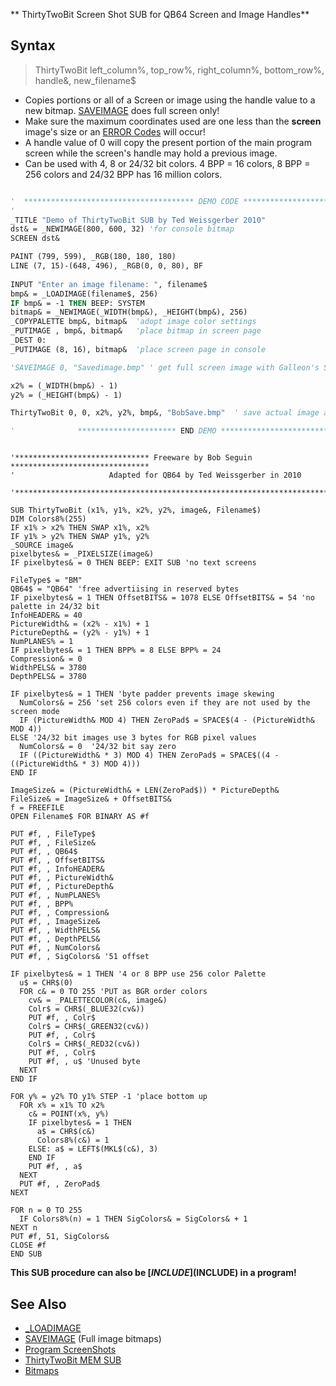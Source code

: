 ** ThirtyTwoBit Screen Shot SUB for QB64 Screen and Image Handles**

## Syntax

> ThirtyTwoBit left_column%, top_row%, right_column%, bottom_row%, handle&, new_filename$

* Copies portions or all of a Screen or image using the handle value to a new bitmap. [SAVEIMAGE](SAVEIMAGE) does full screen only!
* Make sure the maximum coordinates used are one less than the **screen** image's size or an [ERROR Codes](ERROR-Codes) will occur!
* A handle value of 0 will copy the present portion of the main program screen while the screen's handle may hold a previous image.
* Can be used with 4, 8 or 24/32 bit colors. 4 BPP = 16 colors, 8 BPP = 256 colors and 24/32 BPP has 16 million colors.

```vb

'  ************************************** DEMO CODE **********************************
' 
_TITLE "Demo of ThirtyTwoBit SUB by Ted Weissgerber 2010"
dst& = _NEWIMAGE(800, 600, 32) 'for console bitmap
SCREEN dst&

PAINT (799, 599), _RGB(180, 180, 180)
LINE (7, 15)-(648, 496), _RGB(0, 0, 80), BF
      
INPUT "Enter an image filename: ", filename$
bmp& = _LOADIMAGE(filename$, 256)
IF bmp& = -1 THEN BEEP: SYSTEM
bitmap& = _NEWIMAGE(_WIDTH(bmp&), _HEIGHT(bmp&), 256)
_COPYPALETTE bmp&, bitmap&  'adopt image color settings
_PUTIMAGE , bmp&, bitmap&   'place bitmap in screen page
_DEST 0:
_PUTIMAGE (8, 16), bitmap&  'place screen page in console

'SAVEIMAGE 0, "Savedimage.bmp" ' get full screen image with Galleon's SAVEIMAGE SUB

x2% = (_WIDTH(bmp&) - 1)
y2% = (_HEIGHT(bmp&) - 1) 

ThirtyTwoBit 0, 0, x2%, y2%, bmp&, "BobSave.bmp"  ' save actual image as BMP

'              ********************** END DEMO *********************************

```

```text

'****************************** Freeware by Bob Seguin *******************************
'                     Adapted for QB64 by Ted Weissgerber in 2010

'*************************************************************************************
                     
SUB ThirtyTwoBit (x1%, y1%, x2%, y2%, image&, Filename$)
DIM Colors8%(255)
IF x1% > x2% THEN SWAP x1%, x2%
IF y1% > y2% THEN SWAP y1%, y2%
_SOURCE image&
pixelbytes& = _PIXELSIZE(image&)
IF pixelbytes& = 0 THEN BEEP: EXIT SUB 'no text screens

FileType$ = "BM"
QB64$ = "QB64" 'free advertiising in reserved bytes
IF pixelbytes& = 1 THEN OffsetBITS& = 1078 ELSE OffsetBITS& = 54 'no palette in 24/32 bit
InfoHEADER& = 40
PictureWidth& = (x2% - x1%) + 1
PictureDepth& = (y2% - y1%) + 1
NumPLANES% = 1
IF pixelbytes& = 1 THEN BPP% = 8 ELSE BPP% = 24
Compression& = 0
WidthPELS& = 3780
DepthPELS& = 3780

IF pixelbytes& = 1 THEN 'byte padder prevents image skewing
  NumColors& = 256 'set 256 colors even if they are not used by the screen mode
  IF (PictureWidth& MOD 4) THEN ZeroPad$ = SPACE$(4 - (PictureWidth& MOD 4))
ELSE '24/32 bit images use 3 bytes for RGB pixel values
  NumColors& = 0  '24/32 bit say zero
  IF ((PictureWidth& * 3) MOD 4) THEN ZeroPad$ = SPACE$((4 - ((PictureWidth& * 3) MOD 4)))
END IF

ImageSize& = (PictureWidth& + LEN(ZeroPad$)) * PictureDepth&
FileSize& = ImageSize& + OffsetBITS&
f = FREEFILE
OPEN Filename$ FOR BINARY AS #f

PUT #f, , FileType$
PUT #f, , FileSize&
PUT #f, , QB64$
PUT #f, , OffsetBITS&
PUT #f, , InfoHEADER&
PUT #f, , PictureWidth&
PUT #f, , PictureDepth&
PUT #f, , NumPLANES%
PUT #f, , BPP%
PUT #f, , Compression&
PUT #f, , ImageSize&
PUT #f, , WidthPELS&
PUT #f, , DepthPELS&
PUT #f, , NumColors&
PUT #f, , SigColors& '51 offset

IF pixelbytes& = 1 THEN '4 or 8 BPP use 256 color Palette
  u$ = CHR$(0)
  FOR c& = 0 TO 255 'PUT as BGR order colors
    cv& = _PALETTECOLOR(c&, image&)
    Colr$ = CHR$(_BLUE32(cv&))
    PUT #f, , Colr$
    Colr$ = CHR$(_GREEN32(cv&))
    PUT #f, , Colr$
    Colr$ = CHR$(_RED32(cv&))
    PUT #f, , Colr$
    PUT #f, , u$ 'Unused byte
  NEXT
END IF

FOR y% = y2% TO y1% STEP -1 'place bottom up
  FOR x% = x1% TO x2%
    c& = POINT(x%, y%)
    IF pixelbytes& = 1 THEN
      a$ = CHR$(c&)
      Colors8%(c&) = 1
    ELSE: a$ = LEFT$(MKL$(c&), 3)
    END IF
    PUT #f, , a$
  NEXT
  PUT #f, , ZeroPad$
NEXT

FOR n = 0 TO 255
  IF Colors8%(n) = 1 THEN SigColors& = SigColors& + 1
NEXT n
PUT #f, 51, SigColors&
CLOSE #f
END SUB   

```

**This SUB procedure can also be [$INCLUDE]($INCLUDE) in a program!**

## See Also

* [_LOADIMAGE](_LOADIMAGE)
* [SAVEIMAGE](SAVEIMAGE) (Full image bitmaps)
* [Program ScreenShots](Program-ScreenShots)
* [ThirtyTwoBit MEM SUB](ThirtyTwoBit-MEM-SUB)
* [Bitmaps](Bitmaps)
